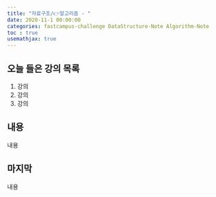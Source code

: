 ```yaml
---
title: "자료구조/👉알고리즘 - "
date: 2020-11-1 00:00:00
categories: fastcampus-challenge DataStructure-Note Algorithm-Note
toc : true
usemathjax: true
---
```

## 오늘 들은 강의 목록

1. 강의
2. 강의
3. 강의

## 내용

내용

## 마지막

내용